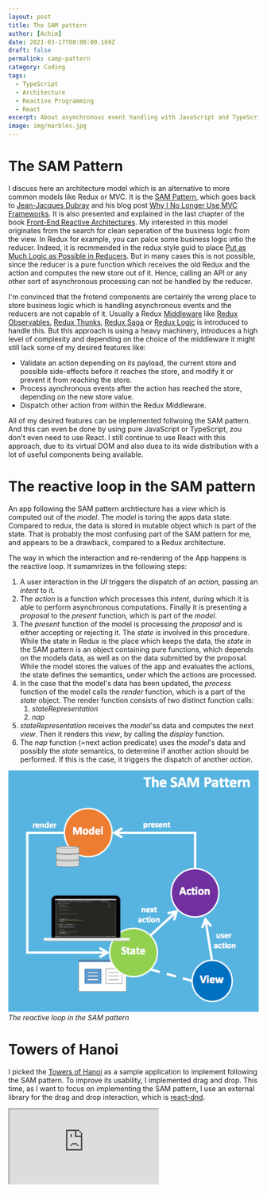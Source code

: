 ```yaml
---
layout: post
title: The SAM pattern
author: [Achim]
date: 2021-03-17T08:00:00.169Z
draft: false
permalink: samp-pattern
category: Coding
tags:
  - TypeScript
  - Architecture
  - Reactive Programming
  - React
excerpt: About asynchronous event handling with JavaScript and TypeScript. I'm showcasing the potential of rxjs with a very first and simple example which implements drag and drop.
image: img/marbles.jpg
---
```


# The SAM Pattern

I discuss here an architecture model which is an alternative to more common models like Redux or MVC. It is the [SAM Pattern](http://sam.js.org/), which goes back to [Jean-Jacques Dubray](https://github.com/jdubray) and his blog post [Why I No Longer Use MVC Frameworks](https://www.infoq.com/articles/no-more-mvc-frameworks/). It is also presented and explained in the last chapter of the book [Front-End Reactive Architectures](https://www.springer.com/de/book/9781484231791).
My interested in this model originates from the search for clean seperation of the business logic from the view. In Redux for example, you can palce some business logic intio the reducer. Indeed, it is recmmended in the redux style guid to place [Put as Much Logic as Possible in Reducers](https://redux.js.org/style-guide/style-guide#put-as-much-logic-as-possible-in-reducers). But in many cases this is not possible, since the reducer is a pure function which receives the old Redux and the action and computes the new store out of it. Hence, calling an API or any other sort of asynchronous processing can not be handled by the reducer. 

I'm convinced that the frotend components are certainly the wrong place to store business logic which is handling asynchronous events and the reducers are not capable of it. Usually a Redux [Middleware](https://redux.js.org/tutorials/fundamentals/part-4-store#middleware) like [Redux Observables](https://redux-observable.js.org/), [Redux Thunks](https://github.com/reduxjs/redux-thunk), [Redux Saga](https://github.com/reduxjs/redux-thunk) or [Redux Logic](https://github.com/jeffbski/redux-logic) is introduced to handle this. But this approach is using a heavy machinery, introduces a high level of complexity and depending on the choice of the middleware it might still lack some of my desired features like:

* Validate an action depending on its payload, the current store and possible side-effects before it reaches the store, and modify it or prevent it from reaching the store.
* Process aynchronous events after the action has reached the store, depending on the new store value.
* Dispatch other action from within the Redux Middleware.

All of my desired features can be implemented follwoing the SAM pattern. And this can even be done by using pure JavaScript or TypeScript, zou don't even need to use React. I still continue to use React with this approach, due to its virtual DOM and also duea to its wide distribution with a lot of useful components being available.

# The reactive loop in the SAM pattern

An app following the SAM pattern archtiecture has a *view* which is computed out of the *model*. The *model* is toring the apps data state. Compared to redux, the data is stored in mutable object which is part of the state. That is probably the most confusing part of the SAM pattern for me, and appears to be a drawback, compared to a Redux architecture.

The way in which the interaction and re-rendering of the App happens is the reactive loop. It sumamrizes in the following steps:

1. A user interaction in the *UI* triggers the dispatch of an *action*, passing an *intent* to it.
2. The *action* is a function which processes this *intent*, during which it is able to perform asynchronous computations. Finally it is presenting a *proposal* to the *present* function, which is part of the *model*.
3. The *present* function of the model is processing the *proposal* and is either accepting or rejecting it. The *state* is involved in this procedure. While the state in Redux is the place which keeps the data, the *state* in the SAM pattern is an object containing pure functions, which depends on the models data, as well as on the data submitted by the proposal. While the model stores the values of the app and evaluates the actions, the state defines the semantics, under which the actions are processed.
4. In the case that the model's data has been updated, the *process* function of the model calls the *render* function, which is a part of the *state* object. The render function consists of two distinct function calls:
    1. *stateRepresentation*
    2. *nap*
5. *stateRepresentation* receives the *model*'ss data and computes the next *view*. Then it renders this *view*, by calling the *display* function.
6. The *nap* function (=next action predicate) uses the *model*'s data and possibly the *state* semantics, to determine if another action should be performed. If this is the case, it triggers the dispatch of another *action*.



![sam-loop.jpg](img/sam-loop.jpg)_The reactive loop in the SAM pattern_

# Towers of Hanoi

I picked the [Towers of Hanoi](https://en.wikipedia.org/wiki/Tower_of_Hanoi) as a sample application to implement following the SAM pattern. To improve its usability, I implemented drag and drop. This time, as I want to focus on implementing the SAM pattern, I use an external library for the drag and drop interaction, which is [react-dnd](https://www.npmjs.com/package/react-dnd).

<iframe src='https://blissful-gates-e99ed8.netlify.app/' style={{width: '100%', height: '400px'}} />


```mermaid
stateDiagram-v2
state DOM {
  UI
}
nap --> dispatch
UI --> dispatch
state Actions {
  dispatch --> action
}
action --> model
state Model {
  model --> 'state
  'state --> nap
}
'state --> stateRepresentation
state View {
  stateRepresentation --> view
  stateRepresentation --> display
}
display --> UI

```

    /*
    
    state --> stateRepresentation
    nap --> dispatch
    stateRepresentation --> view
    stateRepresentation --> display
    display --> UI
    */
